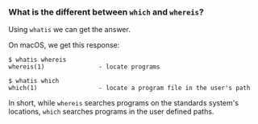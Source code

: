 ### What is the different between `which` and `whereis`?

Using `whatis` we can get the answer.

On macOS, we get this response:

```shell
$ whatis whereis
whereis(1)               - locate programs

$ whatis which
which(1)                 - locate a program file in the user's path
```

In short, while `whereis` searches programs on the standards system's locations, 
`which` searches programs in the user defined paths.
